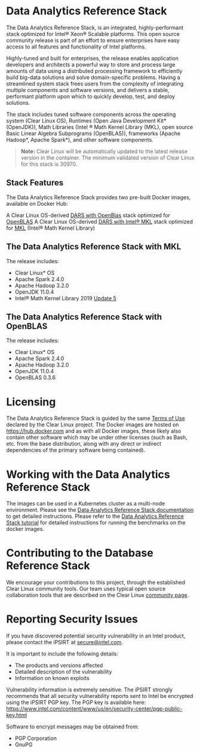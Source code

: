 
# Data Analytics Reference Stack

The Data Analytics Reference Stack, is an integrated, highly-performant stack optimized for Intel® Xeon® Scalable platforms. This open source community release is part of an effort to ensure enterprises have easy access to all features and functionality of Intel platforms.

Highly-tuned and built for enterprises, the release enables application developers and architects a powerful way to store and process large amounts of data using a distributed processing framework to efficiently build big-data solutions and solve domain-specific problems. Having a streamlined system stack frees users from the complexity of integrating multiple components and software versions, and delivers a stable, performant platform upon which to quickly develop, test, and deploy solutions.

The stack includes tuned software components across the operating system (Clear Linux OS),  Runtimes (Open Java Development Kit* (OpenJDK)), Math Libraries (Intel ® Math Kernel Library (MKL), open source Basic Linear Algebra Subprograms (OpenBLAS)), frameworks (Apache Hadoop*, Apache Spark*), and other software components.

> **Note:**
Clear Linux will be automatically updated to the latest release version in the container. The minimum validated version of Clear Linux for this stack is 30970.

## Stack Features

The Data Analytics Reference Stack provides two pre-built Docker images, available on Docker Hub:

A Clear Linux OS-derived [DARS with OpenBlas](https://hub.docker.com/r/clearlinux/stacks-dars-openblas) stack optimized for [OpenBLAS](http://www.openblas.net)
A Clear Linux OS-derived [DARS with Intel® MKL](https://hub.docker.com/r/clearlinux/stacks-dars-mkl) stack optimized for [MKL](https://software.intel.com/en-us/mkl) (Intel® Math Kernel Library)

## The Data Analytics Reference Stack with MKL

The release includes:
  * Clear Linux* OS
  * Apache Spark 2.4.0
  * Apache Hadoop 3.2.0
  * OpenJDK 11.0.4
  * Intel® Math Kernel Library 2019 [Update 5](https://software.intel.com/en-us/articles/intel-math-kernel-library-release-notes-and-new-features)

## The Data Analytics Reference Stack with OpenBLAS

The release includes:
  * Clear Linux* OS
  * Apache Spark 2.4.0
  * Apache Hadoop 3.2.0
  * OpenJDK 11.0.4
  * OpenBLAS 0.3.6

# Licensing

The Data Analytics Reference Stack is guided by the same [Terms of Use](https://download.clearlinux.org/TermsOfUse.html) declared by the Clear Linux project. The Docker images are hosted on https://hub.docker.com and as with all Docker images, these likely also contain other software which may be under other licenses (such as Bash, etc. from the base distribution, along with any direct or indirect dependencies of the primary software being contained).

# Working with the Data Analytics Reference Stack

The images can be used in a Kubernetes cluster as a multi-node environment. Please see the [Data Analytics Reference Stack documentation](https://docs.01.org/clearlinux/latest/guides/stacks/dars.html) to get detailed instructions.
Please refer to the [Data Analytics Reference Stack tutorial](https://clearlinux.org/documentation/clear-linux/tutorials/dars) for detailed instructions for running the benchmarks on the docker images.

# Contributing to the Database Reference Stack

We encourage your contributions to this project, through the established Clear Linux community tools.  Our team uses typical open source collaboration tools that are described on the Clear Linux [community page](https://clearlinux.org/community).

# Reporting Security Issues

  If you have discovered potential security vulnerability in an Intel product, please contact the iPSIRT at secure@intel.com.

  It is important to include the following details:

  * The products and versions affected
  * Detailed description of the vulnerability
  * Information on known exploits

  Vulnerability information is extremely sensitive. The iPSIRT strongly recommends that all security vulnerability reports sent to Intel be encrypted using the iPSIRT PGP key. The PGP key is available here: https://www.intel.com/content/www/us/en/security-center/pgp-public-key.html

  Software to encrypt messages may be obtained from:

  * PGP Corporation
  * GnuPG
